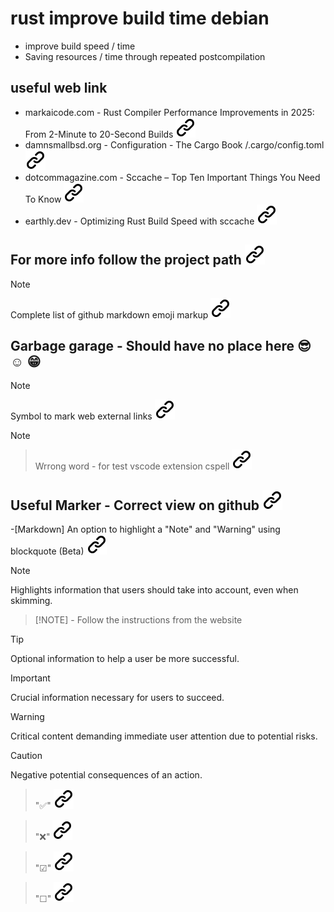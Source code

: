 # rust improve build time debian
<!-- keep the format -->
- improve build speed / time
- Saving resources / time through repeated postcompilation
<!-- keep the format -->
## useful web link
<!-- keep the format -->
- markaicode.com - Rust Compiler Performance Improvements in 2025: From 2-Minute to 20-Second Builds [![alt text][1]](https://markaicode.com/rust-compiler-performance-2025/)
- damnsmallbsd.org - Configuration - The Cargo Book  /.cargo/config.toml [![alt text][1]](https://damnsmallbsd.org/docs/sharedocs/rust/html/cargo/reference/config.html)
- dotcommagazine.com -  Sccache – Top Ten Important Things You Need To Know [![alt text][1]](https://dotcommagazine.com/2024/04/sccache-top-ten-important-things-you-need-to-know/)
- earthly.dev - Optimizing Rust Build Speed with sccache [![alt text][1]](https://earthly.dev/blog/rust-sccache/)
<!-- keep the format -->
## For more info follow the project path [![alt text][1]](./project_path.md)
<!-- keep the format -->
>[!NOTE]
>Complete list of github markdown emoji markup [![alt text][1]](https://gist.github.com/rxaviers/7360908)
<!-- keep the format -->
## Garbage garage - Should have no place here :sunglasses: :relaxed: :grin:
<!-- keep the format -->
>[!NOTE]
>Symbol to mark web external links [![alt text][1]](./README.md)
<!-- cspell:disable-next-line -->
>[!NOTE]
<!-- cspell:disable-next-line -->
> Wrrong word - for test vscode extension cspell [![alt text][1]](https://cspell.org/docs/Configuration/document-settings)
<!-- keep the format -->
## Useful Marker - Correct view on github [![alt text][1]](https://github.com/MathiasStadler/rust_improve_build_time_debian)
<!-- keep the format -->
-[Markdown] An option to highlight a "Note" and "Warning" using blockquote (Beta) [![alt text][1]](https://github.com/orgs/community/discussions/16925)
<!-- -->
>[!NOTE]  
> Highlights information that users should take into account, even when skimming.
<!-- keep the format -->
>[!NOTE] - Follow the instructions from the website
<!-- keep the format -->
>[!TIP]
> Optional information to help a user be more successful.
<!-- keep the format -->
>[!IMPORTANT]  
> Crucial information necessary for users to succeed.
<!-- keep the format -->
>[!WARNING]  
> Critical content demanding immediate user attention due to potential risks.
<!-- keep the format -->
>[!CAUTION]
> Negative potential consequences of an action.
<!-- keep the format -->
>"✅" [![alt text][1]](https://www.symbolcopy.com/check-mark-symbol.html)
<!-- keep the format -->
>"❌" [![alt text][1]](https://www.symbolcopy.com/check-mark-symbol.html)
<!-- keep the format -->
>"☑" [![alt text][1]](https://www.symbolcopy.com/check-mark-symbol.html)
<!-- keep the format -->
>"☐" [![alt text][1]](https://www.symbolcopy.com/check-mark-symbol.html)

<!-- make folder and download the link sign vai curl -->
<!-- mkdir -p img && curl --create-dirs --output-dir img -O  "https://raw.githubusercontent.com/MathiasStadler/link_symbol_svg/refs/heads/main/link_symbol.svg"-->
<!-- Link sign - Don't Found a better way :-( - You know a better method? - **send me a email** -->
[1]: ./img/link_symbol.svg
<!-- keep the format -->